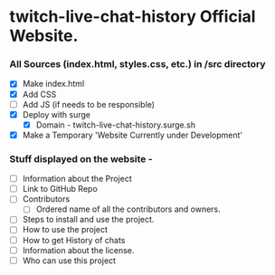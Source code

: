 # twitch-live-chat-history Official Website. 

### All Sources (index.html, styles.css, etc.) in /src directory

- [x] Make index.html
- [x] Add CSS
- [ ] Add JS (if needs to be responsible)
- [x] Deploy with surge
     - [x] Domain - twitch-live-chat-history.surge.sh
- [x] Make a Temporary 'Website Currently under Development' 

### Stuff displayed on the website - 

- [ ] Information about the Project
- [ ] Link to GitHub Repo
- [ ] Contributors
     - [ ] Ordered name of all the contributors and owners. 
- [ ] Steps to install and use the project. 
- [ ] How to use the project
- [ ] How to get History of chats
- [ ] Information about the license.  
- [ ] Who can use this project
